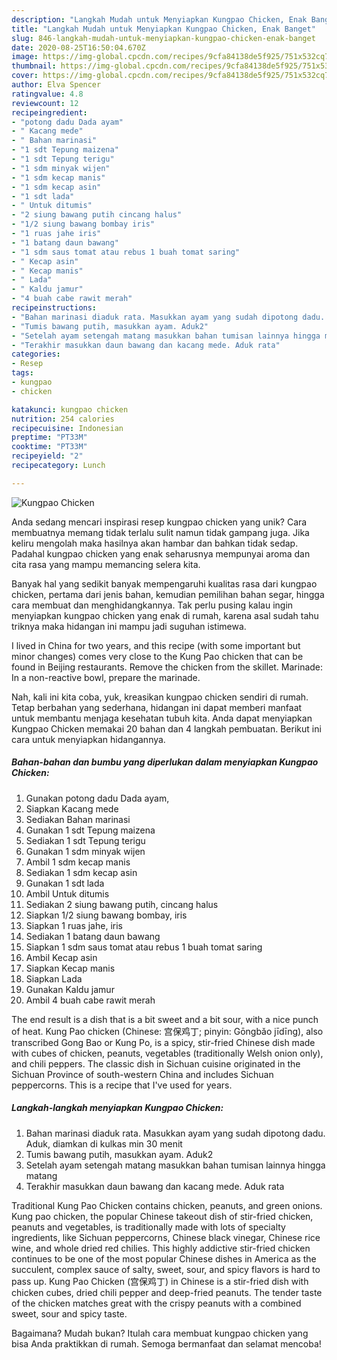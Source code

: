 ```yaml
---
description: "Langkah Mudah untuk Menyiapkan Kungpao Chicken, Enak Banget"
title: "Langkah Mudah untuk Menyiapkan Kungpao Chicken, Enak Banget"
slug: 846-langkah-mudah-untuk-menyiapkan-kungpao-chicken-enak-banget
date: 2020-08-25T16:50:04.670Z
image: https://img-global.cpcdn.com/recipes/9cfa84138de5f925/751x532cq70/kungpao-chicken-foto-resep-utama.jpg
thumbnail: https://img-global.cpcdn.com/recipes/9cfa84138de5f925/751x532cq70/kungpao-chicken-foto-resep-utama.jpg
cover: https://img-global.cpcdn.com/recipes/9cfa84138de5f925/751x532cq70/kungpao-chicken-foto-resep-utama.jpg
author: Elva Spencer
ratingvalue: 4.8
reviewcount: 12
recipeingredient:
- "potong dadu Dada ayam"
- " Kacang mede"
- " Bahan marinasi"
- "1 sdt Tepung maizena"
- "1 sdt Tepung terigu"
- "1 sdm minyak wijen"
- "1 sdm kecap manis"
- "1 sdm kecap asin"
- "1 sdt lada"
- " Untuk ditumis"
- "2 siung bawang putih cincang halus"
- "1/2 siung bawang bombay iris"
- "1 ruas jahe iris"
- "1 batang daun bawang"
- "1 sdm saus tomat atau rebus 1 buah tomat saring"
- " Kecap asin"
- " Kecap manis"
- " Lada"
- " Kaldu jamur"
- "4 buah cabe rawit merah"
recipeinstructions:
- "Bahan marinasi diaduk rata. Masukkan ayam yang sudah dipotong dadu. Aduk, diamkan di kulkas min 30 menit"
- "Tumis bawang putih, masukkan ayam. Aduk2"
- "Setelah ayam setengah matang masukkan bahan tumisan lainnya hingga matang"
- "Terakhir masukkan daun bawang dan kacang mede. Aduk rata"
categories:
- Resep
tags:
- kungpao
- chicken

katakunci: kungpao chicken 
nutrition: 254 calories
recipecuisine: Indonesian
preptime: "PT33M"
cooktime: "PT33M"
recipeyield: "2"
recipecategory: Lunch

---
```



![Kungpao Chicken](https://img-global.cpcdn.com/recipes/9cfa84138de5f925/751x532cq70/kungpao-chicken-foto-resep-utama.jpg)

Anda sedang mencari inspirasi resep kungpao chicken yang unik? Cara membuatnya memang tidak terlalu sulit namun tidak gampang juga. Jika keliru mengolah maka hasilnya akan hambar dan bahkan tidak sedap. Padahal kungpao chicken yang enak seharusnya mempunyai aroma dan cita rasa yang mampu memancing selera kita.

Banyak hal yang sedikit banyak mempengaruhi kualitas rasa dari kungpao chicken, pertama dari jenis bahan, kemudian pemilihan bahan segar, hingga cara membuat dan menghidangkannya. Tak perlu pusing kalau ingin menyiapkan kungpao chicken yang enak di rumah, karena asal sudah tahu triknya maka hidangan ini mampu jadi suguhan istimewa.

I lived in China for two years, and this recipe (with some important but minor changes) comes very close to the Kung Pao chicken that can be found in Beijing restaurants. Remove the chicken from the skillet. Marinade: In a non-reactive bowl, prepare the marinade.


Nah, kali ini kita coba, yuk, kreasikan kungpao chicken sendiri di rumah. Tetap berbahan yang sederhana, hidangan ini dapat memberi manfaat untuk membantu menjaga kesehatan tubuh kita. Anda dapat menyiapkan Kungpao Chicken memakai 20 bahan dan 4 langkah pembuatan. Berikut ini cara untuk menyiapkan hidangannya.

<!--inarticleads1-->

##### Bahan-bahan dan bumbu yang diperlukan dalam menyiapkan Kungpao Chicken:

1. Gunakan potong dadu Dada ayam,
1. Siapkan  Kacang mede
1. Sediakan  Bahan marinasi
1. Gunakan 1 sdt Tepung maizena
1. Sediakan 1 sdt Tepung terigu
1. Gunakan 1 sdm minyak wijen
1. Ambil 1 sdm kecap manis
1. Sediakan 1 sdm kecap asin
1. Gunakan 1 sdt lada
1. Ambil  Untuk ditumis
1. Sediakan 2 siung bawang putih, cincang halus
1. Siapkan 1/2 siung bawang bombay, iris
1. Siapkan 1 ruas jahe, iris
1. Sediakan 1 batang daun bawang
1. Siapkan 1 sdm saus tomat atau rebus 1 buah tomat saring
1. Ambil  Kecap asin
1. Siapkan  Kecap manis
1. Siapkan  Lada
1. Gunakan  Kaldu jamur
1. Ambil 4 buah cabe rawit merah


The end result is a dish that is a bit sweet and a bit sour, with a nice punch of heat. Kung Pao chicken (Chinese: 宫保鸡丁; pinyin: Gōngbǎo jīdīng), also transcribed Gong Bao or Kung Po, is a spicy, stir-fried Chinese dish made with cubes of chicken, peanuts, vegetables (traditionally Welsh onion only), and chili peppers. The classic dish in Sichuan cuisine originated in the Sichuan Province of south-western China and includes Sichuan peppercorns. This is a recipe that I&#39;ve used for years. 

<!--inarticleads2-->

##### Langkah-langkah menyiapkan Kungpao Chicken:

1. Bahan marinasi diaduk rata. Masukkan ayam yang sudah dipotong dadu. Aduk, diamkan di kulkas min 30 menit
1. Tumis bawang putih, masukkan ayam. Aduk2
1. Setelah ayam setengah matang masukkan bahan tumisan lainnya hingga matang
1. Terakhir masukkan daun bawang dan kacang mede. Aduk rata


Traditional Kung Pao Chicken contains chicken, peanuts, and green onions. Kung pao chicken, the popular Chinese takeout dish of stir-fried chicken, peanuts and vegetables, is traditionally made with lots of specialty ingredients, like Sichuan peppercorns, Chinese black vinegar, Chinese rice wine, and whole dried red chilies. This highly addictive stir-fried chicken continues to be one of the most popular Chinese dishes in America as the succulent, complex sauce of salty, sweet, sour, and spicy flavors is hard to pass up. Kung Pao Chicken (宫保鸡丁) in Chinese is a stir-fried dish with chicken cubes, dried chili pepper and deep-fried peanuts. The tender taste of the chicken matches great with the crispy peanuts with a combined sweet, sour and spicy taste. 

Bagaimana? Mudah bukan? Itulah cara membuat kungpao chicken yang bisa Anda praktikkan di rumah. Semoga bermanfaat dan selamat mencoba!
